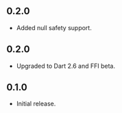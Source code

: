 ## 0.2.0

- Added null safety support.

## 0.2.0

- Upgraded to Dart 2.6 and FFI beta.

## 0.1.0

- Initial release.
